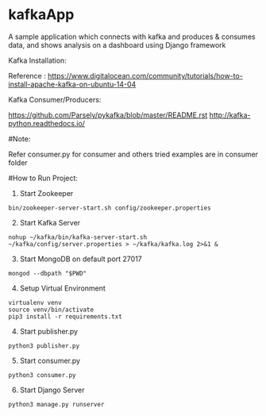 # kafkaApp
A sample application which connects with kafka and produces &amp; consumes data, and shows analysis on a dashboard using Django framework

Kafka Installation:

Reference : https://www.digitalocean.com/community/tutorials/how-to-install-apache-kafka-on-ubuntu-14-04

Kafka Consumer/Producers:

https://github.com/Parsely/pykafka/blob/master/README.rst
http://kafka-python.readthedocs.io/


#Note:

Refer consumer.py for consumer and others tried examples are in consumer folder

#How to Run Project:

1. Start Zookeeper
```
bin/zookeeper-server-start.sh config/zookeeper.properties
```
2. Start Kafka Server
```
nohup ~/kafka/bin/kafka-server-start.sh ~/kafka/config/server.properties > ~/kafka/kafka.log 2>&1 &
```
3. Start MongoDB on default port 27017
```
mongod --dbpath "$PWD"
```
4. Setup Virtual Environment
```
virtualenv venv
source venv/bin/activate
pip3 install -r requirements.txt
```
4. Start publisher.py
```
python3 publisher.py
```
5. Start consumer.py
```
python3 consumer.py
```
6. Start Django Server
```
python3 manage.py runserver
```